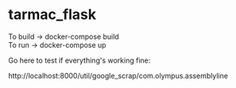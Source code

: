 # tarmac_flask

To build -> docker-compose build <br> 
To run   -> docker-compose up <br>

Go here to test if everything's working fine:

http://localhost:8000/util/google_scrap/com.olympus.assemblyline



